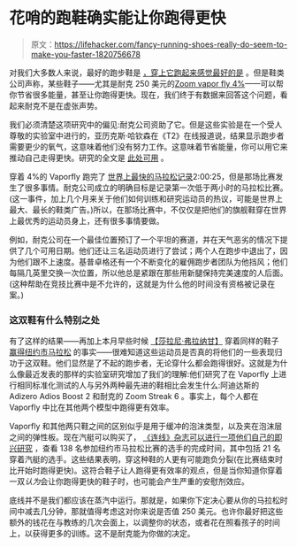 # 花哨的跑鞋确实能让你跑得更快

> 原文：<https://lifehacker.com/fancy-running-shoes-really-do-seem-to-make-you-faster-1820756678>

对我们大多数人来说，最好的跑步鞋是 [，穿上它跑起来感觉最好的是](https://lifehacker.com/pick-running-shoes-based-on-comfort-to-prevent-foot-inj-1449138178) 。但是鞋类公司声称，某些鞋子——尤其是耐克 250 美元的[Zoom vapor fly 4%](https://www.nike.com/t/zoom-vaporfly-4-unisex-running-shoe-DNTBov7o)——可以帮你节省很多能量，甚至让你跑得更快。现在，我们终于有数据来回答这个问题，看起来耐克不是在虚张声势。



我们必须清楚这项研究中的偏见:耐克公司资助了它。但是这些实验是在一个受人尊敬的实验室中进行的，亚历克斯·哈钦森在《T2》在线报道说，结果显示跑步者需要更少的氧气，这意味着他们没有努力工作。这意味着节省能量，你可以用它来推动自己走得更快。研究的全文是 [此处可用](https://link.springer.com/article/10.1007/s40279-017-0811-2) 。

穿着 4%的 Vaporfly 跑完了 [世界上最快的马拉松记录](https://www.runnersworld.com/2-hour-marathon)2:00:25，但是那场比赛发生了很多事情。耐克公司成立的明确目标是记录第一次低于两小时的马拉松比赛。(这一事件，加上几个月来关于他们如何训练和研究运动员的热议，可能是世界上最大、最长的鞋类广告。)所以，在那场比赛中，不仅仅是把他们的旗舰鞋穿在世界上最优秀的运动员身上，还有很多事情要做。

例如，耐克公司在一个最佳位置预订了一个平坦的赛道，并在天气恶劣的情况下提供了几个可用日期。他们还让三名运动员进行了尝试；两个人在跑步中退出了，因为他们跟不上速度。基普卓格还有一个不断变化的雇佣跑步者团队为他挡风；他们每隔几英里交换一次位置，所以他总是紧跟在那些用新腿保持完美速度的人后面。(这种帮助在竞技比赛中是不允许的，这就是为什么他的时间没有资格被记录在案。)

### 这双鞋有什么特别之处

有了这样的结果——再加上本月早些时候 [【莎拉尼·弗拉纳甘】](https://en.wikipedia.org/wiki/Shalane_Flanagan) 穿着同样的鞋子 [赢得纽约市马拉松](https://www.runnersworld.com/new-york-city-marathon/shalane-flanagan-wins-the-new-york-city-marathon) 的事实——很难知道这些运动员是否真的将他们的一些表现归功于这双鞋。他们显然是了不起的跑步者，无论穿什么都会跑得很好。这就是为什么像最近发表的那样的实验室研究增加了我们的理解:他们研究了在 Vaporfly 上进行相同标准化测试的人与另外两种最先进的鞋相比会发生什么:阿迪达斯的 Adizero Adios Boost 2 和耐克的 Zoom Streak 6 。事实上，每个人都在 Vaporfly 中比在其他两个模型中跑得更有效率。

Vaporfly 和其他两只鞋之间的区别似乎是用于缓冲的泡沫类型，以及夹在泡沫层之间的弹性板。现在汽艇可以购买了， [《连线》杂志可以进行一项他们自己的即兴研究](https://www.wired.com/story/do-nike-zoom-vaporfly-make-you-run-faster/) ，查看 138 名参加纽约市马拉松比赛的选手的完成时间，其中包括 21 名穿着汽艇的选手。这些结果表明，穿这种鞋的人更有可能跑负分裂(在比赛结束时比开始时跑得更快)。这符合鞋子让人跑得更有效率的观点，但是当你知道你穿着一双*认为*会让你跑得更快的鞋子时，也可能会产生严重的安慰剂效应。

底线并不是我们都应该在蒸汽中运行。那就是，如果你下定决心要从你的马拉松时间中减去几分钟，那就值得考虑这对你来说是否值 250 美元。也许你最好把这些额外的钱花在与教练的几次会面上，以调整你的状态，或者花在照看孩子的时间上，以获得更多的训练。这不是耐克能为你做的决定。